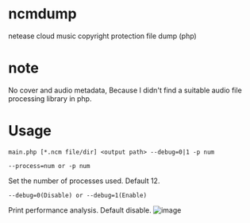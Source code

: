 # ncmdump
netease cloud music copyright protection file dump (php)

# note
No cover and audio metadata, Because I didn't find a suitable audio file processing library in php.

# Usage
```main.php [*.ncm file/dir] <output path> --debug=0|1 -p num```  
```
--process=num or -p num
```
Set the number of processes used. Default 12.

```
--debug=0(Disable) or --debug=1(Enable)
```
Print performance analysis. Default disable.
![image](https://github.com/juzi5201314/ncmdump/raw/master/2019-11-09%2011-27-10.png)
